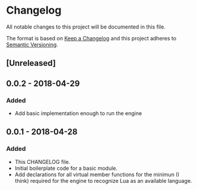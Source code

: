 # Changelog
All notable changes to this project will be documented in this file.

The format is based on [Keep a Changelog](http://keepachangelog.com/en/1.0.0/)
and this project adheres to [Semantic Versioning](http://semver.org/spec/v2.0.0.html).

## [Unreleased]

## 0.0.2 - 2018-04-29
### Added
- Add basic implementation enough to run the engine

## 0.0.1 - 2018-04-28
### Added
- This CHANGELOG file.
- Initial boilerplate code for a basic module.
- Add declarations for all virtual member functions for the minimun (I think)
  required for the engine to recognize Lua as an available language.